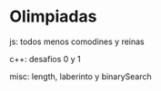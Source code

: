 # Olimpiadas

js: todos menos comodines y reinas

c++: desafios 0 y 1

misc: length, laberinto y binarySearch
